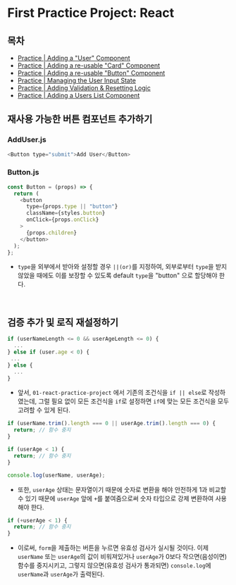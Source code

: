 # First Practice Project: React

## 목차

- [Practice | Adding a "User" Component](#사용자-컴포넌트-추가하기)
- [Practice | Adding a re-usable "Card" Component](#재사용-가능한-카드-컴포넌트-추가하기)
- [Practice | Adding a re-usable "Button" Component](#재사용-가능한-버튼-컴포넌트-추가하기)
- [Practice | Managing the User Input State](#사용자-입력-State-관리하기)
- [Practice | Adding Validation & Resetting Logic](#검증-추가-및-로직-재설정하기)
- [Practice | Adding a Users List Component](#사용자-목록-컴포넌트-추가하기)

## 재사용 가능한 버튼 컴포넌트 추가하기

### AddUser.js

```js
<Button type="submit">Add User</Button>
```

### Button.js

```js
const Button = (props) => {
  return (
    <button
      type={props.type || "button"}
      className={styles.button}
      onClick={props.onClick}
    >
      {props.children}
    </button>
  );
};
```

- `type`을 외부에서 받아와 설정할 경우 `||(or)`를 지정하여, 외부로부터 `type`을 받지 않았을 때에도 이를 보장할 수 있도록 default `type`을 "button" 으로 할당해야 한다.

</br>

## 검증 추가 및 로직 재설정하기

```js
if (userNameLength <= 0 && userAgeLength <= 0) {
  ...
} else if (user.age < 0) {
 ...
} else {
  ...
}
```

- 앞서, `01-react-practice-project` 에서 기존의 조건식을 `if || else`로 작성하였는데, 그럴 필요 없이 모든 조건식을 `if`로 설정하면 `if`에 맞는 모든 조건식을 모두 고려할 수 있게 된다.

```js
if (userName.trim().length === 0 || userAge.trim().length === 0) {
  return; // 함수 중지
}

if (userAge < 1) {
  return; // 함수 중지
}

console.log(userName, userAge);
```

- 또한, `userAge` 상태는 문자열이기 때문에 숫자로 변환을 해야 안전하게 1과 비교할 수 있기 때문에 `userAge` 앞에 `+`를 붙여줌으로써 숫자 타입으로 강제 변환하여 사용해야 한다.

```js
if (+userAge < 1) {
  return; // 함수 중지
}
```

- 이로써, `form`을 제출하는 버튼을 누르면 유효성 검사가 실시될 것이다. 이제 `userName` 또는 `userAge`의 값이 비워져있거나 `userAge`가 0보다 작으면(음성이면) 함수를 중지시키고, 그렇지 않으면(유효성 검사가 통과되면) `console.log`에 `userName`과 `userAge`가 출력된다.

</br>
